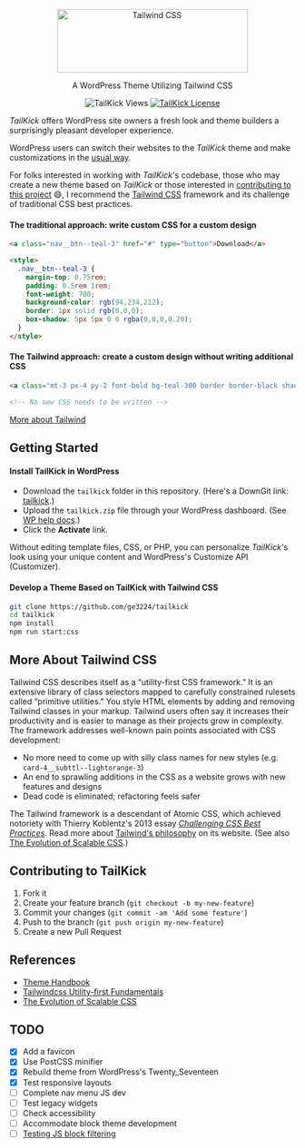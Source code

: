 <p align="center">
  <a href="https://jacobbenison.com/" target="_blank">
    <picture>
      <source media="(prefers-color-scheme: dark)" srcset="https://user-images.githubusercontent.com/75739874/210090629-6116d0c8-b268-4121-a142-fe59239bf7d5.svg">
      <source media="(prefers-color-scheme: light)" srcset="https://user-images.githubusercontent.com/75739874/210090704-4c1f4254-48a3-4d0d-bcb8-936ca35d1082.svg">
      <img alt="Tailwind CSS" src="https://user-images.githubusercontent.com/75739874/210015003-1e8611fb-fbbf-4a23-882d-bec14825ee09.svg" width="336" height="112" style="max-width: 100%;">
    </picture>
  </a>
</p>

<p align="center">A WordPress Theme Utilizing Tailwind CSS</p>

<div align="center">
  
![TailKick Views](https://komarev.com/ghpvc/?username=ge3224&label=Views&color=blue&style=flat)
[![TailKick License](https://img.shields.io/github/license/ge3224/tailkick)](https://github.com/ge3224/tailkick/blob/main/LICENSE.md)
  
</div>

*TailKick* offers WordPress site owners a fresh look and theme builders a surprisingly pleasant developer experience.

WordPress users can switch their websites to the *TailKick* theme and make customizations in the [usual way](#gs-site-owners).

For folks interested in working with *TailKick*'s codebase, those who may create a new theme based on *TailKick* or those interested in [contributing to this project](#contributing) :smile:, I recommend the [Tailwind CSS](#more-about-tailwind) framework and its challenge of traditional CSS best practices.

#### The traditional approach: write custom CSS for a custom design

```html
<a class="nav__btn--teal-3" href="#" type="button">Download</a>

<style>
  .nav__btn--teal-3 {
    margin-top: 0.75rem;
    padding: 0.5rem 1rem;
    font-weight: 700;
    background-color: rgb(94,234,212);
    border: 1px solid rgb(0,0,0);
    box-shadow: 5px 5px 0 0 rgba(0,0,0,0.20);
  }
</style>
```

#### The Tailwind approach: create a custom design without writing additional CSS

```html
<a class="mt-3 px-4 py-2 font-bold bg-teal-300 border border-black shadow-[5px_5px_0_0_rgba(0,0,0,0.20)]" href="#" type="button">Download</a>

<!-- No new CSS needs to be written -->
```

[More about Tailwind](#more-about-tailwind)

## <a name="getting-started"></a> Getting Started 

#### <a name="gs-site-owners"></a>Install TailKick in WordPress

- Download the `tailkick` folder in this repository. (Here's a DownGit link: [tailkick](https://downgit.github.io/#/home?url=https://github.com/ge3224/tailkick/tree/main/tailkick).) 
- Upload the `tailkick.zip` file through your WordPress dashboard. (See [WP help docs](https://wordpress.org/support/article/appearance-themes-screen/#using-the-upload-method).)
- Click the **Activate** link.

Without editing template files, CSS, or PHP, you can personalize *TailKick*'s look using your unique content and WordPress's Customize API (Customizer).

#### <a name="gs-theme-developers"></a>Develop a Theme Based on TailKick with Tailwind CSS

```bash
git clone https://github.com/ge3224/tailkick
cd tailkick
npm install
npm run start:css
```

## <a name="more-about-tailwind"></a>More About Tailwind CSS

Tailwind CSS describes itself as a &ldquo;utility-first CSS framework.&rdquo; It is an extensive library of class selectors mapped to carefully constrained rulesets called &ldquo;primitive utilities.&rdquo; You style HTML elements by adding and removing Tailwind classes in your markup. Tailwind users often say it increases their productivity and is easier to manage as their projects grow in complexity. The framework addresses well-known pain points associated with CSS development:

- No more need to come up with silly class names for new styles (e.g. `card-4__subttl--lightorange-3`)
- An end to sprawling additions in the CSS as a website grows with new features and designs
- Dead code is eliminated; refactoring feels safer

The Tailwind framework is a descendant of Atomic CSS, which achieved notoriety with Thierry Koblentz's 2013 essay [*Challenging CSS Best Practices*](https://www.smashingmagazine.com/2013/10/challenging-css-best-practices-atomic-approach/).
Read more about [Tailwind's philosophy](https://tailwindcss.com/docs/utility-first) on its website. (See also [The Evolution of Scalable CSS](https://frontendmastery.com/posts/the-evolution-of-scalable-css/).)

## <a name="contributing"></a>Contributing to TailKick

1. Fork it
2. Create your feature branch (`git checkout -b my-new-feature`)
3. Commit your changes (`git commit -am 'Add some feature'`)
4. Push to the branch (`git push origin my-new-feature`)
5. Create a new Pull Request

## <a name="references"></a>References

- [Theme Handbook](https://developer.wordpress.org/themes/)
- [Tailwindcss Utility-first Fundamentals](https://tailwindcss.com/docs/utility-first)
- [The Evolution of Scalable CSS](https://frontendmastery.com/posts/the-evolution-of-scalable-css/)

## TODO

- [x] Add a favicon 
- [x] Use PostCSS minifier
- [x] Rebuild theme from WordPress's Twenty_Seventeen
- [x] Test responsive layouts
- [ ] Complete nav menu JS dev
- [ ] Test legacy widgets
- [ ] Check accessibility
- [ ] Accommodate block theme development
- [ ] [Testing JS block filtering](https://css-tricks.com/a-crash-course-in-wordpress-block-filters/)
